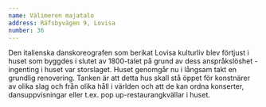 ```yaml
---
name: Välimeren majatalo
address: Räfsbyvägen 9, Lovisa
number: 36
---
```

Den italienska danskoreografen som berikat Lovisa kulturliv blev förtjust i huset som byggdes i slutet av 1800-talet på grund av dess anspråkslöshet - ingenting i huset var storslaget. Huset genomgår nu i långsam takt en grundlig renovering. Tanken är att detta hus skall stå öppet för konstnärer av olika slag och från olika håll i världen och att de kan ordna konserter, dansuppvisningar eller t.ex. pop up-restaurangkvällar i huset.
